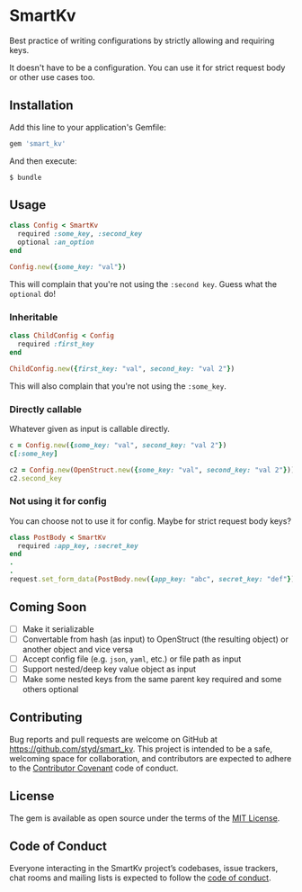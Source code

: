 # SmartKv

Best practice of writing configurations by strictly allowing and requiring keys.

It doesn't have to be a configuration.
You can use it for strict request body or other use cases too.

## Installation

Add this line to your application's Gemfile:

```ruby
gem 'smart_kv'
```

And then execute:

    $ bundle

## Usage

```ruby
class Config < SmartKv
  required :some_key, :second_key
  optional :an_option
end

Config.new({some_key: "val"})
```

This will complain that you're not using the `:second key`.
Guess what the `optional` do!

### Inheritable

```ruby
class ChildConfig < Config
  required :first_key
end

ChildConfig.new({first_key: "val", second_key: "val 2"})
```

This will also complain that you're not using the `:some_key`.

### Directly callable

Whatever given as input is callable directly.

```ruby
c = Config.new({some_key: "val", second_key: "val 2"})
c[:some_key]

c2 = Config.new(OpenStruct.new({some_key: "val", second_key: "val 2"}))
c2.second_key
```

### Not using it for config

You can choose not to use it for config. Maybe for strict request body keys?

```ruby
class PostBody < SmartKv
  required :app_key, :secret_key
end
.
.
request.set_form_data(PostBody.new({app_key: "abc", secret_key: "def"}))
```

## Coming Soon

- [ ] Make it serializable
- [ ] Convertable from hash (as input) to OpenStruct (the resulting object) or another object and vice versa
- [ ] Accept config file (e.g. `json`, `yaml`, etc.) or file path as input
- [ ] Support nested/deep key value object as input
- [ ] Make some nested keys from the same parent key required and some others optional

## Contributing

Bug reports and pull requests are welcome on GitHub at https://github.com/styd/smart_kv. This project is intended to be a safe, welcoming space for collaboration, and contributors are expected to adhere to the [Contributor Covenant](http://contributor-covenant.org) code of conduct.

## License

The gem is available as open source under the terms of the [MIT License](https://opensource.org/licenses/MIT).

## Code of Conduct

Everyone interacting in the SmartKv project’s codebases, issue trackers, chat rooms and mailing lists is expected to follow the [code of conduct](https://github.com/styd/smart_kv/blob/master/CODE_OF_CONDUCT.md).

